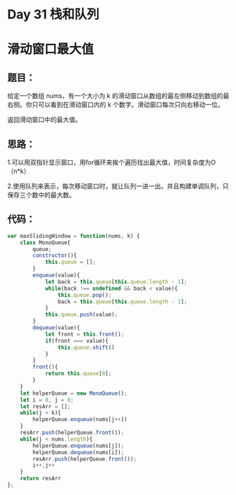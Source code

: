 # Day 31 栈和队列

# 滑动窗口最大值

## 题目：

给定一个数组 nums，有一个大小为 k 的滑动窗口从数组的最左侧移动到数组的最右侧。你只可以看到在滑动窗口内的 k 个数字。滑动窗口每次只向右移动一位。

返回滑动窗口中的最大值。

## 思路：

1.可以用双指针显示窗口，用for循环来挨个遍历找出最大值，时间复杂度为O（n*k）

2.使用队列来表示，每次移动窗口时，就让队列一进一出。并且构建单调队列，只保存三个数中的最大数。

## 代码：

```javascript
var maxSlidingWindow = function(nums, k) {
    class MonoQueue{
        queue;
        constructor(){
            this.queue = [];
        }
        enqueue(value){
            let back = this.queue[this.queue.length - 1];
            while(back !== undefined && back < value){
                this.queue.pop();
                back = this.queue[this.queue.length - 1];
            }
            this.queue.push(value);
        }
        dequeue(value){
            let front = this.front();
            if(front === value){
                this.queue.shift()
            }
        }
        front(){
            return this.queue[0];
        }
    }
    let helperQueue = new MonoQueue();
    let i = 0, j = 0;
    let resArr = [];
    while(j < k){
        helperQueue.enqueue(nums[j++])
    }
    resArr.push(helperQueue.front());
    while(j < nums.length){
        helperQueue.enqueue(nums[j]);
        helperQueue.dequeue(nums[i]);
        resArr.push(helperQueue.front());
        i++,j++
    }
    return resArr
};
```